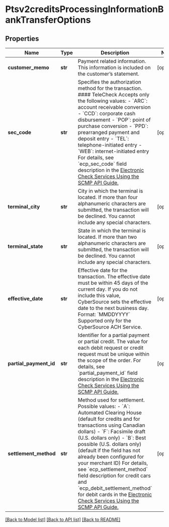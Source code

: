 # Ptsv2creditsProcessingInformationBankTransferOptions

## Properties
Name | Type | Description | Notes
------------ | ------------- | ------------- | -------------
**customer_memo** | **str** | Payment related information.  This information is included on the customer’s statement.  | [optional] 
**sec_code** | **str** | Specifies the authorization method for the transaction.  #### TeleCheck Accepts only the following values: - &#x60;ARC&#x60;: account receivable conversion - &#x60;CCD&#x60;: corporate cash disbursement - &#x60;POP&#x60;: point of purchase conversion - &#x60;PPD&#x60;: prearranged payment and deposit entry - &#x60;TEL&#x60;: telephone-initiated entry - &#x60;WEB&#x60;: internet-initiated entry  For details, see &#x60;ecp_sec_code&#x60; field description in the [Electronic Check Services Using the SCMP API Guide.](https://apps.cybersource.com/library/documentation/dev_guides/EChecks_SCMP_API/html/)  | [optional] 
**terminal_city** | **str** | City in which the terminal is located. If more than four alphanumeric characters are submitted, the transaction will be declined.  You cannot include any special characters.  | [optional] 
**terminal_state** | **str** | State in which the terminal is located. If more than two alphanumeric characters are submitted, the transaction will be declined.  You cannot include any special characters.  | [optional] 
**effective_date** | **str** | Effective date for the transaction. The effective date must be within 45 days of the current day. If you do not include this value, CyberSource sets the effective date to the next business day.  Format: &#x60;MMDDYYYY&#x60;  Supported only for the CyberSource ACH Service.  | [optional] 
**partial_payment_id** | **str** | Identifier for a partial payment or partial credit.  The value for each debit request or credit request must be unique within the scope of the order. For details, see &#x60;partial_payment_id&#x60; field description in the [Electronic Check Services Using the SCMP API Guide.](https://apps.cybersource.com/library/documentation/dev_guides/EChecks_SCMP_API/html/)  | [optional] 
**settlement_method** | **str** | Method used for settlement.  Possible values: - &#x60;A&#x60;: Automated Clearing House (default for credits and for transactions using Canadian dollars) - &#x60;F&#x60;: Facsimile draft (U.S. dollars only) - &#x60;B&#x60;: Best possible (U.S. dollars only) (default if the field has not already been configured for your merchant ID)  For details, see &#x60;ecp_settlement_method&#x60; field description for credit cars and &#x60;ecp_debit_settlement_method&#x60; for debit cards in the [Electronic Check Services Using the SCMP API Guide.](https://apps.cybersource.com/library/documentation/dev_guides/EChecks_SCMP_API/html/)  | [optional] 

[[Back to Model list]](../README.md#documentation-for-models) [[Back to API list]](../README.md#documentation-for-api-endpoints) [[Back to README]](../README.md)


